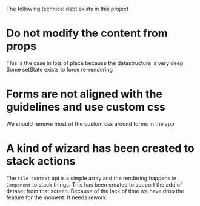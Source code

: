 The following technical debt exists in this project

# Do not modify the content from props

This is the case in lots of place because the datastructure is very deep.
Some setState exists to force re-rendering

# Forms are not aligned with the guidelines and use custom css

We should remove most of the custom css around forms in the app

# A kind of wizard has been created to stack actions

The `tile context` api is a simple array and the rendering happens in `Component` to stack things.
This has been created to support the add of dataset from that screen.
Because of the lack of time we have drop the feature for the moment.
It needs rework.
